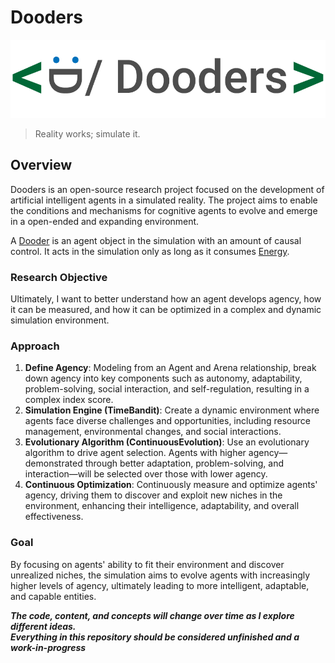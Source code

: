 
# Dooders

![dooders logo](./docs/dooder_logo.png)

> Reality works; simulate it.  
  
## Overview

Dooders is an open-source research project focused on the development of artificial intelligent agents in a simulated reality. The project aims to enable the conditions and mechanisms for cognitive agents to evolve and emerge in a open-ended and expanding environment.

A [Dooder](docs/Dooder.md) is an agent object in the simulation with an amount of causal control. It acts in the simulation only as long as it consumes [Energy](https://github.com/csmangum/Dooders/blob/main/docs/Energy.md).

### Research Objective

Ultimately, I want to better understand how an agent develops agency, how it can be measured, and how it can be optimized in a complex and dynamic simulation environment.

### Approach

1. **Define Agency**: Modeling from an Agent and Arena relationship, break down agency into key components such as autonomy, adaptability, problem-solving, social interaction, and self-regulation, resulting in a complex index score.
2. **Simulation Engine (TimeBandit)**: Create a dynamic environment where agents face diverse challenges and opportunities, including resource management, environmental changes, and social interactions.
3. **Evolutionary Algorithm (ContinuousEvolution)**: Use an evolutionary algorithm to drive agent selection. Agents with higher agency—demonstrated through better adaptation, problem-solving, and interaction—will be selected over those with lower agency. 
4. **Continuous Optimization**: Continuously measure and optimize agents' agency, driving them to discover and exploit new niches in the environment, enhancing their intelligence, adaptability, and overall effectiveness.

### Goal

By focusing on agents' ability to fit their environment and discover unrealized niches, the simulation aims to evolve agents with increasingly higher levels of agency, ultimately leading to more intelligent, adaptable, and capable entities.

***The code, content, and concepts will change over time as I explore different ideas.   
Everything in this repository should be considered unfinished and a work-in-progress***

